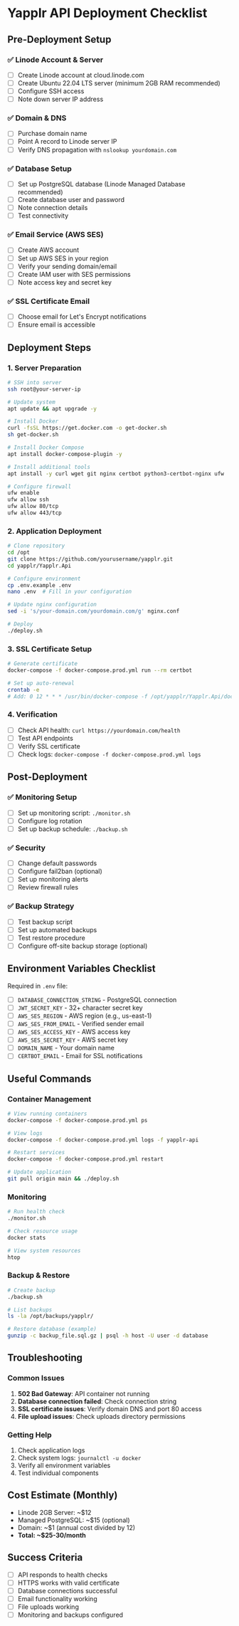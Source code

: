 # Yapplr API Deployment Checklist

## Pre-Deployment Setup

### ✅ Linode Account & Server
- [ ] Create Linode account at cloud.linode.com
- [ ] Create Ubuntu 22.04 LTS server (minimum 2GB RAM recommended)
- [ ] Configure SSH access
- [ ] Note down server IP address

### ✅ Domain & DNS
- [ ] Purchase domain name
- [ ] Point A record to Linode server IP
- [ ] Verify DNS propagation with `nslookup yourdomain.com`

### ✅ Database Setup
- [ ] Set up PostgreSQL database (Linode Managed Database recommended)
- [ ] Create database user and password
- [ ] Note connection details
- [ ] Test connectivity

### ✅ Email Service (AWS SES)
- [ ] Create AWS account
- [ ] Set up AWS SES in your region
- [ ] Verify your sending domain/email
- [ ] Create IAM user with SES permissions
- [ ] Note access key and secret key

### ✅ SSL Certificate Email
- [ ] Choose email for Let's Encrypt notifications
- [ ] Ensure email is accessible

## Deployment Steps

### 1. Server Preparation
```bash
# SSH into server
ssh root@your-server-ip

# Update system
apt update && apt upgrade -y

# Install Docker
curl -fsSL https://get.docker.com -o get-docker.sh
sh get-docker.sh

# Install Docker Compose
apt install docker-compose-plugin -y

# Install additional tools
apt install -y curl wget git nginx certbot python3-certbot-nginx ufw

# Configure firewall
ufw enable
ufw allow ssh
ufw allow 80/tcp
ufw allow 443/tcp
```

### 2. Application Deployment
```bash
# Clone repository
cd /opt
git clone https://github.com/yourusername/yapplr.git
cd yapplr/Yapplr.Api

# Configure environment
cp .env.example .env
nano .env  # Fill in your configuration

# Update nginx configuration
sed -i 's/your-domain.com/yourdomain.com/g' nginx.conf

# Deploy
./deploy.sh
```

### 3. SSL Certificate Setup
```bash
# Generate certificate
docker-compose -f docker-compose.prod.yml run --rm certbot

# Set up auto-renewal
crontab -e
# Add: 0 12 * * * /usr/bin/docker-compose -f /opt/yapplr/Yapplr.Api/docker-compose.prod.yml run --rm certbot renew --quiet
```

### 4. Verification
- [ ] Check API health: `curl https://yourdomain.com/health`
- [ ] Test API endpoints
- [ ] Verify SSL certificate
- [ ] Check logs: `docker-compose -f docker-compose.prod.yml logs`

## Post-Deployment

### ✅ Monitoring Setup
- [ ] Set up monitoring script: `./monitor.sh`
- [ ] Configure log rotation
- [ ] Set up backup schedule: `./backup.sh`

### ✅ Security
- [ ] Change default passwords
- [ ] Configure fail2ban (optional)
- [ ] Set up monitoring alerts
- [ ] Review firewall rules

### ✅ Backup Strategy
- [ ] Test backup script
- [ ] Set up automated backups
- [ ] Test restore procedure
- [ ] Configure off-site backup storage (optional)

## Environment Variables Checklist

Required in `.env` file:
- [ ] `DATABASE_CONNECTION_STRING` - PostgreSQL connection
- [ ] `JWT_SECRET_KEY` - 32+ character secret key
- [ ] `AWS_SES_REGION` - AWS region (e.g., us-east-1)
- [ ] `AWS_SES_FROM_EMAIL` - Verified sender email
- [ ] `AWS_SES_ACCESS_KEY` - AWS access key
- [ ] `AWS_SES_SECRET_KEY` - AWS secret key
- [ ] `DOMAIN_NAME` - Your domain name
- [ ] `CERTBOT_EMAIL` - Email for SSL notifications

## Useful Commands

### Container Management
```bash
# View running containers
docker-compose -f docker-compose.prod.yml ps

# View logs
docker-compose -f docker-compose.prod.yml logs -f yapplr-api

# Restart services
docker-compose -f docker-compose.prod.yml restart

# Update application
git pull origin main && ./deploy.sh
```

### Monitoring
```bash
# Run health check
./monitor.sh

# Check resource usage
docker stats

# View system resources
htop
```

### Backup & Restore
```bash
# Create backup
./backup.sh

# List backups
ls -la /opt/backups/yapplr/

# Restore database (example)
gunzip -c backup_file.sql.gz | psql -h host -U user -d database
```

## Troubleshooting

### Common Issues
1. **502 Bad Gateway**: API container not running
2. **Database connection failed**: Check connection string
3. **SSL certificate issues**: Verify domain DNS and port 80 access
4. **File upload issues**: Check uploads directory permissions

### Getting Help
1. Check application logs
2. Check system logs: `journalctl -u docker`
3. Verify all environment variables
4. Test individual components

## Cost Estimate (Monthly)
- Linode 2GB Server: ~$12
- Managed PostgreSQL: ~$15 (optional)
- Domain: ~$1 (annual cost divided by 12)
- **Total: ~$25-30/month**

## Success Criteria
- [ ] API responds to health checks
- [ ] HTTPS works with valid certificate
- [ ] Database connections successful
- [ ] Email functionality working
- [ ] File uploads working
- [ ] Monitoring and backups configured
